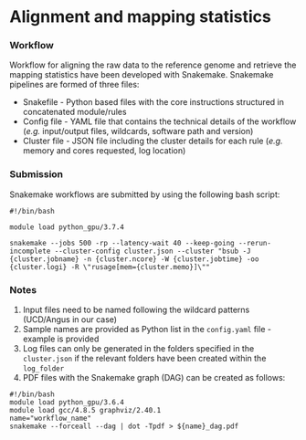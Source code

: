 # Alignment and mapping statistics

### Workflow

Workflow for aligning the raw data to the reference genome and retrieve the mapping statistics have been developed with Snakemake. Snakemake pipelines are formed of three files:

* Snakefile - Python based files with the core instructions structured in concatenated module/rules
* Config file - YAML file that contains the technical details of the workflow (*e.g.* input/output files, wildcards, software path and version)
* Cluster file - JSON file including the cluster details for each rule (*e.g.* memory and cores requested, log location)

### Submission

Snakemake workflows are submitted by using the following bash script: 

```
#!/bin/bash

module load python_gpu/3.7.4

snakemake --jobs 500 -rp --latency-wait 40 --keep-going --rerun-incomplete --cluster-config cluster.json --cluster "bsub -J {cluster.jobname} -n {cluster.ncore} -W {cluster.jobtime} -oo {cluster.logi} -R \"rusage[mem={cluster.memo}]\""

```

### Notes

1. Input files need to be named following the wildcard patterns (UCD/Angus in our case)
2. Sample names are provided as Python list in the `config.yaml` file - example is provided
3. Log files can only be generated in the folders specified in the `cluster.json` if the relevant folders have been created within the `log_folder`
4. PDF files with the Snakemake graph (DAG) can be created as follows:

```
#!/bin/bash
module load python_gpu/3.6.4
module load gcc/4.8.5 graphviz/2.40.1
name="workflow_name"
snakemake --forceall --dag | dot -Tpdf > ${name}_dag.pdf
```
